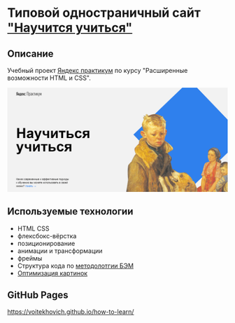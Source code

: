 # Типовой одностраничный сайт [**"Научится учиться"**](https://voitekhovich.github.io/how-to-learn/)

## Описание

Учебный проект [Яндекс практикум](https://practicum.yandex.ru/) по курсу "Расширенные возможности HTML и CSS".

![Типовой одностраничный сайт "Научится учиться"](./images/preview.jpg)

## Используемые технологии

* HTML CSS
* флексбокс-вёрстка
* позиционирование
* анимации и трансформации
* фреймы
* Структура кода по [методолотгии БЭМ](https://ru.bem.info/methodology/)
* [Оптимизация картинок](https://tinypng.com/)

## GitHub Pages
https://voitekhovich.github.io/how-to-learn/
